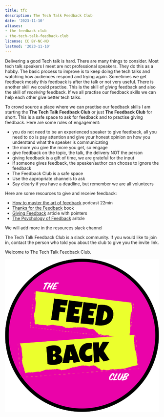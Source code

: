 ```yaml
---
title: tfc
description: The Tech Talk Feedback Club
date: '2023-11-10'
aliases:
- the-feedback-club
- the-tech-talk-feedback-club
license: CC BY-NC-ND
lastmod: '2023-11-10'
---
```

Delivering a good Tech talk is hard. There are many things to consider. Most tech talk speakers I meet are not professional speakers. They do this as a hobby. The basic process to improve is to keep doing the tech talks and watching how audiences respond and trying again. Sometimes we get feedback mostly this feedback is after the talk or not very useful. There is another skill we could practise. This is the skill of *giving* feedback and also the skill of *receiving* feedback. If we all practise our feedback skills we can help each other give better tech talks.

To crowd source a place where we can practise our feedback skills I am starting the **The Tech Talk Feedback Club** or just **The Feedback Club** for short. This is a safe space to ask for feedback and to practise giving feedback. Here are some rules of engagement:

* you do not need to be an experienced speaker to give feedback, all you need to do is pay attention and give your honest opinion on how you understand what the speaker is communicating
* the more you give the more you get, so engage
* give feedback on the topic, the talk, the delivery NOT the person
* giving feedback is a gift of time, we are grateful for the input
* if someone gives feedback, the speaker/author can choose to ignore the feedback
* The Feedback Club is a safe space
* Use the appropriate channels to ask
* Say clearly if you have a deadline, but remember we are all volunteers

Here are some resources to give and receive feedback:

* [How to master the art of feedback](https://play.acast.com/s/amazingif/howtomastertheartoffeedback) podcast 22min
* [Thanks for the Feedback](https://www.amazon.com/Thanks-Feedback-Science-Receiving-Well-ebook/dp/B00F10Z4GO?crid=GXZKMY77YQOJ&keywords=Thanks+for+the+feedback+book&qid=1699585336&sprefix=thanks+for+the+feedback+book,aps,319&sr=8-1) book
* [Giving Feedback](https://www.mindtools.com/a18a0wu/giving-feedback) article with pointers
* [The Psychology of Feedback](https://buffer.com/resources/how-to-give-receive-feedback-work/#:~:text=And%20when%20we%20receive%20criticism,%2C%E2%80%9D%20says%20psychologist%20Daniel%20Goleman.) aritcle

We will add more in the resources slack channel

The Tech Talk Feedback Club is a slack community. If you would like to join in, contact the person who told you about the club to give you the invite link.

Welcome to The Tech Talk Feedback Club.

![](the_feedback_club_round.png)